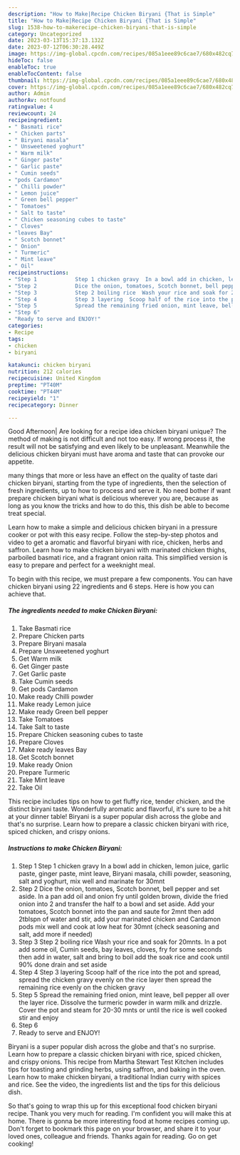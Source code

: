 ```yaml
---
description: "How to Make|Recipe Chicken Biryani {That is Simple"
title: "How to Make|Recipe Chicken Biryani {That is Simple"
slug: 1538-how-to-makerecipe-chicken-biryani-that-is-simple
category: Uncategorized
date: 2023-03-13T15:37:13.132Z
date: 2023-07-12T06:30:28.449Z
image: https://img-global.cpcdn.com/recipes/085a1eee89c6cae7/680x482cq70/chicken-biryani-recipe-main-photo.jpg
hideToc: false
enableToc: true
enableTocContent: false
thumbnail: https://img-global.cpcdn.com/recipes/085a1eee89c6cae7/680x482cq70/chicken-biryani-recipe-main-photo.jpg
cover: https://img-global.cpcdn.com/recipes/085a1eee89c6cae7/680x482cq70/chicken-biryani-recipe-main-photo.jpg
author: Admin
authorAv: notfound
ratingvalue: 4
reviewcount: 24
recipeingredient:
- " Basmati rice"
- " Chicken parts"
- " Biryani masala"
- " Unsweetened yoghurt"
- " Warm milk"
- " Ginger paste"
- " Garlic paste"
- " Cumin seeds"
- "pods Cardamon"
- " Chilli powder"
- " Lemon juice"
- " Green bell pepper"
- " Tomatoes"
- " Salt to taste"
- " Chicken seasoning cubes to taste"
- " Cloves"
- "leaves Bay"
- " Scotch bonnet"
- " Onion"
- " Turmeric"
- " Mint leave"
- " Oil"
recipeinstructions:
- "Step 1            Step 1 chicken gravy  In a bowl add in chicken, lemon juice, garlic paste, ginger paste, mint leave, Biryani masala, chilli powder, seasoning, salt and yoghurt, mix well and marinate for 30mnt"
- "Step 2            Dice the onion, tomatoes, Scotch bonnet, bell pepper and set aside.  In a pan add oil and onion fry until golden brown, divide the fried onion into 2 and transfer the half to a bowl and set aside. Add your tomatoes, Scotch bonnet into the pan and saute for 2mnt then add 2tblspn of water and stir, add your marinated chicken and Cardamon pods mix well and cook at low heat for 30mnt (check seasoning and salt, add more if needed)"
- "Step 3            Step 2 boiling rice  Wash your rice and soak for 20mnts. In a pot add some oil, Cumin seeds, bay leaves, cloves, fry for some seconds then add in water, salt and bring to boil add the soak rice and cook until 90% done drain and set aside"
- "Step 4            Step 3 layering  Scoop half of the rice into the pot and spread, spread the chicken gravy evenly on the rice layer then spread the remaining rice evenly on the chicken gravy"
- "Step 5            Spread the remaining fried onion, mint leave, bell pepper all over the layer rice. Dissolve the turmeric powder in warm milk and drizzle. Cover the pot and steam for 20-30 mnts or until the rice is well cooked stir and enjoy"
- "Step 6"
- "Ready to serve and ENJOY!"
categories:
- Recipe
tags:
- chicken
- biryani

katakunci: chicken biryani 
nutrition: 212 calories
recipecuisine: United Kingdom
preptime: "PT40M"
cooktime: "PT44M"
recipeyield: "1"
recipecategory: Dinner

---
```



Good Afternoon| Are looking for a recipe idea chicken biryani unique? The method of making is not difficult and not too easy. If wrong process it, the result will not be satisfying and even likely to be unpleasant. Meanwhile the delicious chicken biryani must have aroma and taste that can provoke our appetite.






many things that more or less have an effect on the quality of taste dari chicken biryani, starting from the type of ingredients, then the selection of fresh ingredients, up to how to process and serve it. No need bother if want prepare chicken biryani what is delicious wherever you are, because as long as you know the tricks and how to do this, this dish be able to become treat  special.


Learn how to make a simple and delicious chicken biryani in a pressure cooker or pot with this easy recipe. Follow the step-by-step photos and video to get a aromatic and flavorful biryani with rice, chicken, herbs and saffron. Learn how to make chicken biryani with marinated chicken thighs, parboiled basmati rice, and a fragrant onion raita. This simplified version is easy to prepare and perfect for a weeknight meal.


To begin with this recipe, we must prepare a few components. You can have chicken biryani using 22 ingredients and 6 steps. Here is how you can achieve that.

<!--inarticleads1-->

##### The ingredients needed to make Chicken Biryani:

1. Take  Basmati rice
1. Prepare  Chicken parts
1. Prepare  Biryani masala
1. Prepare  Unsweetened yoghurt
1. Get  Warm milk
1. Get  Ginger paste
1. Get  Garlic paste
1. Take  Cumin seeds
1. Get pods Cardamon
1. Make ready  Chilli powder
1. Make ready  Lemon juice
1. Make ready  Green bell pepper
1. Take  Tomatoes
1. Take  Salt to taste
1. Prepare  Chicken seasoning cubes to taste
1. Prepare  Cloves
1. Make ready leaves Bay
1. Get  Scotch bonnet
1. Make ready  Onion
1. Prepare  Turmeric
1. Take  Mint leave
1. Take  Oil


This recipe includes tips on how to get fluffy rice, tender chicken, and the distinct biryani taste. Wonderfully aromatic and flavorful, it&#39;s sure to be a hit at your dinner table! Biryani is a super popular dish across the globe and that&#39;s no surprise. Learn how to prepare a classic chicken biryani with rice, spiced chicken, and crispy onions. 

<!--inarticleads2-->

##### Instructions to make Chicken Biryani:

1. Step 1            Step 1 chicken gravy  In a bowl add in chicken, lemon juice, garlic paste, ginger paste, mint leave, Biryani masala, chilli powder, seasoning, salt and yoghurt, mix well and marinate for 30mnt
1. Step 2            Dice the onion, tomatoes, Scotch bonnet, bell pepper and set aside.  In a pan add oil and onion fry until golden brown, divide the fried onion into 2 and transfer the half to a bowl and set aside. Add your tomatoes, Scotch bonnet into the pan and saute for 2mnt then add 2tblspn of water and stir, add your marinated chicken and Cardamon pods mix well and cook at low heat for 30mnt (check seasoning and salt, add more if needed)
1. Step 3            Step 2 boiling rice  Wash your rice and soak for 20mnts. In a pot add some oil, Cumin seeds, bay leaves, cloves, fry for some seconds then add in water, salt and bring to boil add the soak rice and cook until 90% done drain and set aside
1. Step 4            Step 3 layering  Scoop half of the rice into the pot and spread, spread the chicken gravy evenly on the rice layer then spread the remaining rice evenly on the chicken gravy
1. Step 5            Spread the remaining fried onion, mint leave, bell pepper all over the layer rice. Dissolve the turmeric powder in warm milk and drizzle. Cover the pot and steam for 20-30 mnts or until the rice is well cooked stir and enjoy
1. Step 6
1. Ready to serve and ENJOY!

Biryani is a super popular dish across the globe and that&#39;s no surprise. Learn how to prepare a classic chicken biryani with rice, spiced chicken, and crispy onions. This recipe from Martha Stewart Test Kitchen includes tips for toasting and grinding herbs, using saffron, and baking in the oven. Learn how to make chicken biryani, a traditional Indian curry with spices and rice. See the video, the ingredients list and the tips for this delicious dish. 

So that's going to wrap this up for this exceptional food chicken biryani recipe. Thank you very much for reading. I'm confident you will make this at home. There is gonna be more interesting food at home recipes coming up. Don't forget to bookmark this page on your browser, and share it to your loved ones, colleague and friends. Thanks again for reading. Go on get cooking!
